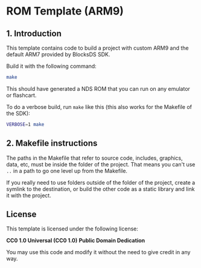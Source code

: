 # ROM Template (ARM9)

## 1. Introduction

This template contains code to build a project with custom ARM9 and the default
ARM7 provided by BlocksDS SDK.

Build it with the following command:

```bash
make
```

This should have generated a NDS ROM that you can run on any emulator or
flashcart.

To do a verbose build, run `make` like this (this also works for the Makefile
of the SDK):

```bash
VERBOSE=1 make
```

## 2. Makefile instructions

The paths in the Makefile that refer to source code, includes, graphics, data,
etc, must be inside the folder of the project. That means you can't use `..`
in a path to go one level up from the Makefile.

If you really need to use folders outside of the folder of the project, create a
symlink to the destination, or build the other code as a static library and link
it with the project.

## License

This template is licensed under the following license:

**CC0 1.0 Universal (CC0 1.0)**
**Public Domain Dedication**

You may use this code and modify it without the need to give credit in any way.
